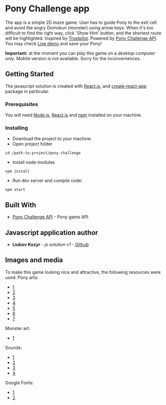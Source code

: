 # Pony Challenge app

The app is a simple 2D maze game. User has to guide Pony to the exit cell and avoid the angry Domokun (monster) using arrow keys. When it's too difficult to find the right way, click 'Show Hint' button, and the shortest route will be highlighted.
Inspired by [Trustpilot](https://www.trustpilot.com/). Powered by [Pony Challenge API](https://ponychallenge.trustpilot.com/api-docs/index.html#).
You may check [Live demo](https://lkozyr.github.io/pony-challenge/) and save your Pony!

**Important:** at the moment you can play this game on a *desktop computer only*. Mobile version is not available. Sorry for the inconveniences.

## Getting Started

The javascript solution is created with [React.js](https://reactjs.org/), and [create-react-app](https://www.npmjs.com/package/create-react-app) package in particular. 

### Prerequisites

You will need [Node.js](https://nodejs.org/), [React.js](https://reactjs.org/) and [npm](https://www.npmjs.com/) installed on your machine.


### Installing

* Download the project to your machine.
* Open project folder

```
cd /path-to-project/pony-challenge 
```

* Install node modules

```
npm install
```

* Run dev server and compile code:

```
npm start
```

## Built With

* [Pony Challenge API](https://ponychallenge.trustpilot.com/api-docs/index.html#) - Pony game API 


## Javascript application author

* **Liubov Kozyr** - *js solution v1* - [Github](https://github.com/lkozyr/)


## Images and media

To make this game looking nice and attractive, the following resources were used:
Pony arts: 
* [1](https://www.pngarts.com/explore/59862)
* [2](http://www.stickpng.com/img/at-the-movies/cartoons/rainbow-dash/rainbow-dash)
* [3](https://www.pngarts.com/explore/59526)
* [4](https://www.pngarts.com/explore/59578)
* [5](http://mlpfanart.wikia.com/wiki/File:Filly_Applejack.png)
* [6](https://www.pngarts.com/explore/)
* [7](https://png2.kisspng.com/20180405/low/kisspng-spike-pony-rarity-twilight-sparkle-dragon-spike-5ac69aeb1275c0.5773740615229652270756.png)

Monster art:
* [1](https://www.kisspng.com/png-cartoon-monster-clip-art-angry-monster-5751620/)

Sounds:
* [1](http://www.orangefreesounds.com/wp-content/uploads/Zip/Bleep-sound.zip)
* [2](http://www.orangefreesounds.com/wp-content/uploads/2016/12/Button-beep-tone.zip)
* [3](https://www.freesoundeffects.com/free-track/claps3-426833/claps/)
* [4](https://www.freesoundeffects.com/free-track/cwdboo-426705/cwdboo/)

Google Fonts:
* [1](https://fonts.google.com/specimen/Permanent+Marker)
* [2](https://fonts.google.com/specimen/Ubuntu+Mono)
